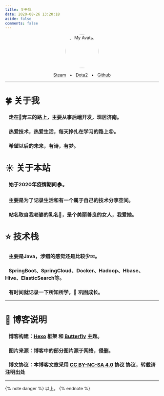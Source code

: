 ```yaml
---
title: 关于我
date: 2020-08-26 13:20:18
aside: false
comments: false
---
```


<center>
	<a href="/" data-fancybox="group" data-caption="My Avatar" class="fancybox">
		<img src="/img/blob/hua.png" style="border-radius:50%;width:110px;height:auto;" alt="My Avatar" class="loaded" />
	</a>
</center>
<center>
<p>
  <a href="https://steamcommunity.com/id/mengli/">Steam</a>
   &nbsp;&nbsp;•&nbsp;&nbsp;  
  <a href="http://dotamax.com/player/detail/158432419/">Dota2</a>
   &nbsp;&nbsp;•&nbsp;&nbsp;
  <a href="https://github.com/MMMMMMLi">Github</a>
</p>
</center>
<!--
<center style="font-size:1.7rem;background-image:linear-gradient(92deg,#f35626 0,#feab3a 100%);-webkit-background-clip:text;-webkit-text-fill-color:transparent;font-family:myfont">
	MengLi .
</center>
-->

----


# :four_leaf_clover: 关于我

### &nbsp;&nbsp; 走在:running:奔三的路上，主要从事后端开发，现居济南。

### &nbsp;&nbsp; 热爱技术，热爱生活，每天挣扎在学习的路上:stuck_out_tongue_closed_eyes:。

### &nbsp;&nbsp; 希望以后的未来，有诗，有梦。

# :sunny: 关于本站

### &nbsp;&nbsp; 始于2020年疫情期间:house:。

### &nbsp;&nbsp; 主要是为了记录生活和有一个属于自己的技术分享空间。

### &nbsp;&nbsp; 站名取自我老婆的乳名:sparkling_heart:，是个美丽善良的女人，我爱她。

# :star: 技术栈

### &nbsp;&nbsp; 主要是Java，涉猎的感觉还是比较少:zzz:。

### &nbsp;&nbsp; SpringBoot、SpringCloud、Docker、Hadoop、Hbase、Hive、ElasticSearch等。

### &nbsp;&nbsp; 有时间就记录一下所知所学，:muscle: 巩固成长。

-----

# :loudspeaker: 博客说明

### &nbsp;&nbsp; 博客构建：[Hexo](https://hexo.io/zh-cn) 框架 和 [Butterfly](https://github.com/jerryc127/hexo-theme-butterfly) 主题。


### &nbsp;&nbsp; 图片来源：博客中的部分图片源于网络，侵删。


### &nbsp;&nbsp; 博文协议：本博客文章采用 [CC BY-NC-SA 4.0](https://creativecommons.org/licenses/by-nc-sa/4.0/deed.zh) 协议 协议，转载请注明出处

-----

{% note danger %}
以上。
{% endnote %}
